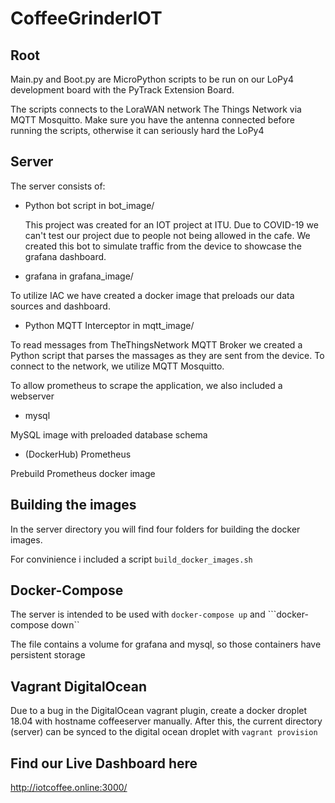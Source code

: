 # CoffeeGrinderIOT

## Root
Main.py and Boot.py are MicroPython scripts to be run on our LoPy4 development board with the PyTrack Extension Board. 

The scripts connects to the LoraWAN network The Things Network via MQTT Mosquitto. Make sure you have the antenna connected before running the scripts, otherwise it can seriously hard the LoPy4

## Server

The server consists of: 

- Python bot script in bot_image/

  This project was created for an IOT project at ITU. Due to COVID-19 we can't test our project due to people not being allowed in the cafe. We created this bot to simulate traffic from the device to showcase the grafana dashboard.

- grafana in grafana_image/

To utilize IAC we have created a docker image that preloads our data sources and dashboard.

- Python MQTT Interceptor in mqtt_image/

To read messages from TheThingsNetwork MQTT Broker we created a Python script that parses the massages as they are sent from the device. To connect to the network, we utilize MQTT Mosquitto. 

To allow prometheus to scrape the application, we also included a webserver 

- mysql 

MySQL image with preloaded database schema

- (DockerHub) Prometheus

Prebuild Prometheus docker image

## Building the images

In the server directory you will find four folders for building the docker images. 

For convinience i included a script ```build_docker_images.sh```

## Docker-Compose

The server is intended to be used with ```docker-compose up``` and ```docker-compose down``

The file contains a volume for grafana and mysql, so those containers have persistent storage

## Vagrant DigitalOcean

Due to a bug in the DigitalOcean vagrant plugin, create a docker droplet 18.04 with hostname coffeeserver manually. 
After this, the current directory (server) can be synced to the digital ocean droplet with ```vagrant provision```

## Find our Live Dashboard here

http://iotcoffee.online:3000/
